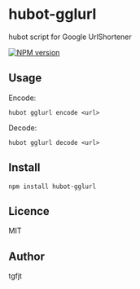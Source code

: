 # hubot-gglurl

hubot script for Google UrlShortener 

[![NPM version](https://badge.fury.io/js/hubot-gglurl.svg)](http://badge.fury.io/js/hubot-gglurl)

## Usage

Encode:

`hubot gglurl encode <url>`

Decode:

`hubot gglurl decode <url>`


## Install

`npm install hubot-gglurl`

## Licence
MIT

## Author
tgfjt
